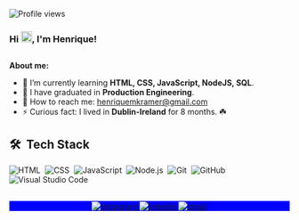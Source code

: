 <p align="left"> <img src="https://komarev.com/ghpvc/?username=henriquekramer&color=brightgreen" alt="Profile views" /> </p>

**<h3> Hi <img src="https://raw.githubusercontent.com/kaueMarques/kaueMarques/master/hi.gif" width="20px">, I'm Henrique!</h3>**
##

**About me:**

- 🌱  I’m currently learning **HTML, CSS, JavaScript, NodeJS, SQL**.
- 📝 I have graduated in **Production Engineering**.
- 🚀  How to reach me: henriquemkramer@gmail.com
- ⚡ Curious fact: I lived in **Dublin-Ireland** for 8 months. ☘️
 
## 🛠 &nbsp;Tech Stack

![HTML](https://img.shields.io/badge/-HTML-05122A?style=flat&logo=HTML5)&nbsp;
![CSS](https://img.shields.io/badge/-CSS-05122A?style=flat&logo=CSS3&logoColor=1572B6)&nbsp;
![JavaScript](https://img.shields.io/badge/-JavaScript-05122A?style=flat&logo=javascript)&nbsp;
![Node.js](https://img.shields.io/badge/-Node.js-05122A?style=flat&logo=node.js)&nbsp;
![Git](https://img.shields.io/badge/-Git-05122A?style=flat&logo=git)&nbsp;
![GitHub](https://img.shields.io/badge/-GitHub-05122A?style=flat&logo=github)&nbsp;
![Visual Studio Code](https://img.shields.io/badge/-Visual%20Studio%20Code-05122A?style=flat&logo=visual-studio-code&logoColor=007ACC)&nbsp;
  
##

<p align="center" style="background:blue">
  <a href="https://www.instagram.com/kramerhenrique/" target="_blank">
 <img align="center" src="https://img.shields.io/badge/-kramerhenrique-05122A?style=flat&logo=instagram" alt="instagram"/>
</a>
<a href="https://www.linkedin.com/in/henriquekramer/" target="_blank">
  <img align="center" src="https://img.shields.io/badge/-henriquekramer-05122A?style=flat&logo=linkedin" alt="linkedin"/>
</a>
<a href="mailto:henriquemkramer@gmail.com" target="_blank">
 <img align="center" src="https://img.shields.io/badge/-henriquemkramer@gmail.com-05122A?style=flat&logo=gmail" alt="gmail"/>
</a>
</p>
